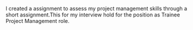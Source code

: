 I created a assignment to assess my project management skills through a short assignment.This for my interview hold for the position as Trainee Project Management role.

